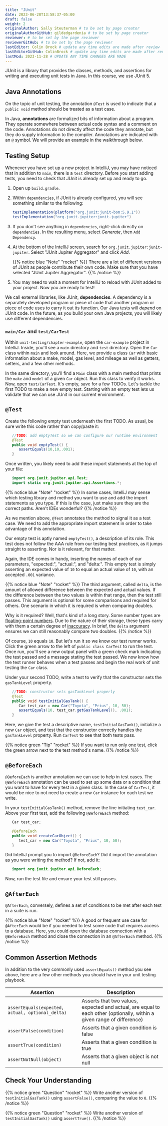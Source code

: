 ```yaml
---
title: "JUnit"
date: 2023-06-28T13:58:37-05:00
draft: false
weight: 2
originalAuthor: Sally Steuterman # to be set by page creator
originalAuthorGitHub: gildedgardenia # to be set by page creator
reviewer: # to be set by the page reviewer
reviewerGitHub: # to be set by the page reviewer
lastEditor: Colin Brock # update any time edits are made after review
lastEditorGitHub: ColinBrock # update any time edits are made after review
lastMod: 2023-11-28 # UPDATE ANY TIME CHANGES ARE MADE
---
```


JUnit is a library that provides the classes, methods, and assertions
for writing and executing unit tests in Java. In this course, 
we use JUnit 5.

## Java Annotations

On the topic of unit testing, the annotation `@Test` is used to 
indicate that a `public void` method should be treated as a test case.

In Java, **annotations** are formalized bits of information about a program. They operate
somewhere between actual code syntax and a comment on the code. Annotations do not 
directly affect the code they annotate, but they do supply information to the compiler.
Annotations are indicated with an `@` symbol. We will provide an example in the 
walkthrough below.

## Testing Setup

Whenever you have set up a new project in IntelliJ, you may have noticed that in addition to `main`, there is a `test` directory. Before you start adding tests, you need to check that JUnit is already set up and ready to go.

1. Open up `build.gradle`.
1. Within `dependencies`, if JUnit is already configured, you will see something similar to the following:

   ```java
   testImplementation(platform("org.junit:junit-bom:5.9.1"))
   testImplementation("org.junit.jupiter:junit-jupiter")
   ```

1. If you don't see anything in `dependencies`, right-click directly on `dependencies`. In the resulting menu, select *Generate*, then `Add Dependency`.
1. At the bottom of the IntelliJ screen, search for `org.junit.jupiter:junit-jupiter`. Select "JUnit Jupiter Aggregator" and click *Add*.

   {{% notice blue "Note" "rocket" %}}
   There are a lot of different versions of JUnit as people contribute their own code. Make sure that you have selected "JUnit Jupiter Aggregator".
   {{% /notice %}}

1. You may need to wait a moment for IntelliJ to reload with JUnit added to your project. Now you are ready to test!

We call external libraries, like JUnit, **dependencies**. A dependency is a 
separately developed program or piece of code that another program or piece of code 
uses to carry it out its function. Our Java tests will *depend* on JUnit code. In 
the future, as you build your own Java projects, you will likely use different dependencies.

### `main/Car` and `test/CarTest`

Within `unit-testing/chapter-example`, open the `car-example` project in IntelliJ.
Inside, you'll see a `main` directory and `test`
directory. Open the `Car` class within `main` and  look around. Here, we
provide a class `Car` with basic information about a make, model, gas level,
and mileage as well as getters, setters, and a few other methods. 

In the same directory, you'll find a `Main` class with a main method that prints the
`make` and `model` of a given `Car` object. Run this class to verify it works.
Now, open `test/CarTest`. It's empty, save for a few TODOs. Let's tackle the
first TODO to make a new empty test. Starting with an empty test lets us
validate that we can use JUnit in our current environment.

## `@Test`

Create the following empty test underneath the first TODO. As usual,
be sure write this code rather than copy/paste it:

```java {linenos=table}
   //TODO: add emptyTest so we can configure our runtime environment
   @Test
   public void emptyTest() {
      assertEquals(10,10,.001);
   }
```

Once written, you likely need to add these import statements at the top of your file:

```java {linenos=table}
   import org.junit.jupiter.api.Test;
   import static org.junit.jupiter.api.Assertions.*;
```

{{% notice blue "Note" "rocket" %}}
   In some cases, IntelliJ may sense which testing library and method you want to 
   use and add the import statements as you type. If this is the case, just make sure they
   are the correct paths. Aren't IDEs wonderful?
{{% /notice %}}

As we mention above, `@Test` annotates the method to signal it as a test case. We need 
to add the appropriate import statement in order to take advantage of this annotation. 

Our empty test is aptly named `emptyTest()`, a description of its role. This test does 
not follow the AAA rule from our testing best practices, as it jumps straight to 
asserting. Nor is it relevant, for that matter. 

Again, the IDE comes in handy, inserting the names of each of our parameters, 
"expected:", "actual:", and "delta:". This empty test is simply asserting an 
expected value of `10` to equal an actual value of `10`, 
with an accepted `.001` variance. 

{{% notice blue "Note" "rocket" %}}
   The third argument, called `delta`, is the amount of allowed difference between the 
   expected and actual values. If the difference between the two values is within 
   that range, then the test still passes. 
   This argument is optional for some comparisons and required for others. One 
   scenario in which it is required is when comparing doubles. 

   Why is it required? Well, that's kind of a long story. Some number types are 
   [floating-point numbers](https://en.wikipedia.org/wiki/Floating-point_arithmetic). 
   Due to the nature of their storage, these types carry with them a certain 
   degree of 
   [inaccuracy](https://en.wikipedia.org/wiki/Floating-point_arithmetic#Accuracy_problems). 
   In brief, the `delta` argument ensures we can still reasonably compare two doubles.
{{% /notice %}}

Of course, `10` equals `10`. But let's run it so 
we know our test runner works. Click the green arrow to the left of 
`public class CarTest` to run the test. Once run, you'll see a new output panel with a 
green check mark indicating the test passed and a message stating the test passed. We 
now know how the test runner behaves when a test passes and begin the real work of unit 
testing the `Car` class.

Under your second TODO, write a test to verify that the constructor sets the 
`gasTankLevel` property.

```java {linenos=table}
   //TODO: constructor sets gasTankLevel properly
   @Test
   public void testInitialGasTank() {
      Car test_car = new Car("Toyota", "Prius", 10, 50);
      assertEquals(10, test_car.getGasTankLevel(), .001);
   }
```

Here, we give the test a descriptive name, `testInitialGasTank()`, initialize a new 
`Car` object, and test that the constructor correctly handles the `gasTankLevel` property.
Run `CarTest` to see that both tests pass. 

{{% notice green "Tip" "rocket" %}}
   If you want to run only one test, click the green arrow next to the test method's name.
{{% /notice %}}

## `@BeforeEach`

`@BeforeEach` is another annotation we can use to help in test cases. The `@BeforeEach`
annotation can be used to set up some data or a condition that you want to have for 
every test in a given class. In the case of `CarTest`, it would be nice to not need to
create a new `Car` instance for each test we write. 

In your `testInitialGasTank()` method, remove the line initiating `test_car`. 
Above your first test, add the following `@BeforeEach` method:

```java {linenos=table}
   Car test_car;

   @BeforeEach
   public void createCarObject() {
      test_car = new Car("Toyota", "Prius", 10, 50);
   }
```

Did IntelliJ prompt you to import `@BeforeEach`? Did it import the annotation as you were 
writing the method? If not, add it:

```java
   import org.junit.jupiter.api.BeforeEach;
```

Now, run the test file and ensure your test still passes.

## `@AfterEach`

`@AfterEach`, conversely, defines a set of conditions to be met after each test in a 
suite is run. 

{{% notice blue "Note" "rocket" %}}
   A good or frequent use case for `@AfterEach` would be if you needed to test
   some code that requires access to a database. Here, you could open the database 
   connection with a `@BeforeEach` method and close the connection in an `@AfterEach` method.
{{% /notice %}}

## Common Assertion Methods

In addition to the very commonly used `assertEquals()` method
you see above, here are a few other methods you should have in 
your unit testing playbook.

| Assertion | Description |
|-----------|-------------|
| `assertEquals(expected, actual, optional_delta)` | Asserts that two values, expected and actual, are equal to each other (optionally, within a given range of difference) |
| `assertFalse(condition)` | Asserts that a given condition is false |
| `assertTrue(condition)` | Asserts that a given condition is true |
| `assertNotNull(object)` | Asserts that a given object is not null |

## Check Your Understanding 

{{% notice green "Question" "rocket" %}}
   Write another version of `testInitialGasTank()` using `assertFalse()`, comparing the value to `0`.
{{% /notice %}}

<!-- assertFalse(test_car.getGasTankLevel() == 0); -->

{{% notice green "Question" "rocket" %}}
   Write another version of `testInitialGasTank()` using `assertTrue()`.
{{% /notice %}}

<!-- assertTrue(test_car.getGasTankLevel() == 10); -->
